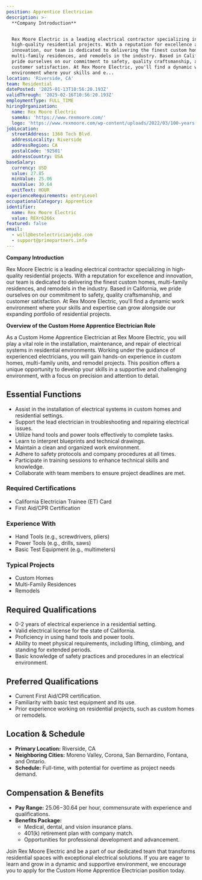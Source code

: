 ```yaml
---
position: Apprentice Electrician
description: >-
  **Company Introduction**


  Rex Moore Electric is a leading electrical contractor specializing in
  high-quality residential projects. With a reputation for excellence and
  innovation, our team is dedicated to delivering the finest custom homes,
  multi-family residences, and remodels in the industry. Based in California, we
  pride ourselves on our commitment to safety, quality craftsmanship, and
  customer satisfaction. At Rex Moore Electric, you'll find a dynamic work
  environment where your skills and e...
location: 'Riverside, CA'
team: Residential
datePosted: '2025-01-13T10:56:20.193Z'
validThrough: '2025-02-16T10:56:20.193Z'
employmentType: FULL_TIME
hiringOrganization:
  name: Rex Moore Electric
  sameAs: 'https://www.rexmoore.com/'
  logo: 'https://www.rexmoore.com/wp-content/uploads/2022/03/100-years.png'
jobLocation:
  streetAddress: 1368 Tech Blvd.
  addressLocality: Riverside
  addressRegion: CA
  postalCode: '92501'
  addressCountry: USA
baseSalary:
  currency: USD
  value: 27.85
  minValue: 25.06
  maxValue: 30.64
  unitText: HOUR
experienceRequirements: entryLevel
occupationalCategory: Apprentice
identifier:
  name: Rex Moore Electric
  value: REXr6266x
featured: false
email:
  - will@bestelectricianjobs.com
  - support@primepartners.info
---
```




**Company Introduction**

Rex Moore Electric is a leading electrical contractor specializing in high-quality residential projects. With a reputation for excellence and innovation, our team is dedicated to delivering the finest custom homes, multi-family residences, and remodels in the industry. Based in California, we pride ourselves on our commitment to safety, quality craftsmanship, and customer satisfaction. At Rex Moore Electric, you'll find a dynamic work environment where your skills and expertise can grow alongside our expanding portfolio of residential projects.

**Overview of the Custom Home Apprentice Electrician Role**

As a Custom Home Apprentice Electrician at Rex Moore Electric, you will play a vital role in the installation, maintenance, and repair of electrical systems in residential environments. Working under the guidance of experienced electricians, you will gain hands-on experience in custom homes, multi-family units, and remodel projects. This position offers a unique opportunity to develop your skills in a supportive and challenging environment, with a focus on precision and attention to detail.

## Essential Functions

- Assist in the installation of electrical systems in custom homes and residential settings.
- Support the lead electrician in troubleshooting and repairing electrical issues.
- Utilize hand tools and power tools effectively to complete tasks.
- Learn to interpret blueprints and technical drawings.
- Maintain a clean and organized work environment.
- Adhere to safety protocols and company procedures at all times.
- Participate in training sessions to enhance technical skills and knowledge.
- Collaborate with team members to ensure project deadlines are met.

### Required Certifications

- California Electrician Trainee (ET) Card
- First Aid/CPR Certification

### Experience With

- Hand Tools (e.g., screwdrivers, pliers)
- Power Tools (e.g., drills, saws)
- Basic Test Equipment (e.g., multimeters)

### Typical Projects

- Custom Homes
- Multi-Family Residences
- Remodels

## Required Qualifications

- 0-2 years of electrical experience in a residential setting.
- Valid electrical license for the state of California.
- Proficiency in using hand tools and power tools.
- Ability to meet physical requirements, including lifting, climbing, and standing for extended periods.
- Basic knowledge of safety practices and procedures in an electrical environment.

## Preferred Qualifications

- Current First Aid/CPR certification.
- Familiarity with basic test equipment and its use.
- Prior experience working on residential projects, such as custom homes or remodels.

## Location & Schedule

- **Primary Location:** Riverside, CA
- **Neighboring Cities:** Moreno Valley, Corona, San Bernardino, Fontana, and Ontario.
- **Schedule:** Full-time, with potential for overtime as project needs demand.

## Compensation & Benefits

- **Pay Range:** $25.06-$30.64 per hour, commensurate with experience and qualifications.
- **Benefits Package:**
  - Medical, dental, and vision insurance plans.
  - 401(k) retirement plan with company match.
  - Opportunities for professional development and advancement.

Join Rex Moore Electric and be a part of our dedicated team that transforms residential spaces with exceptional electrical solutions. If you are eager to learn and grow in a dynamic and supportive environment, we encourage you to apply for the Custom Home Apprentice Electrician position today.
